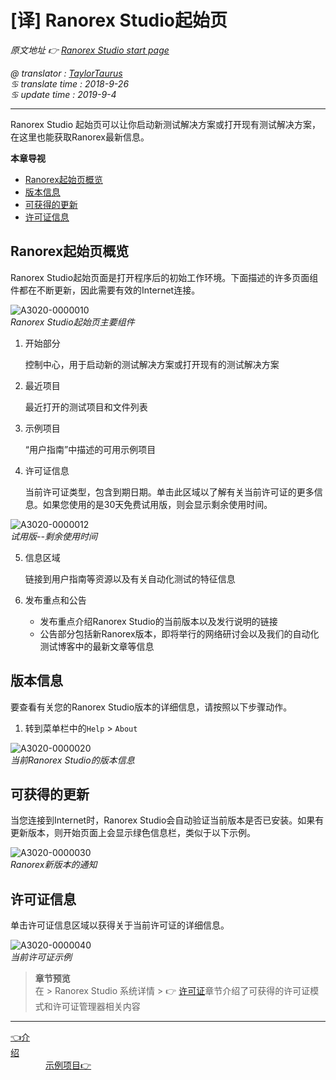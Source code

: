 # [译] Ranorex Studio起始页

*原文地址 👉 [Ranorex Studio start page][0]*

*@ translator : [TaylorTaurus](https://github.com/taylortaurus)*    
*♋ translate time : 2018-9-26*    
*♋ update time : 2019-9-4*

---

Ranorex Studio 起始页可以让你启动新测试解决方案或打开现有测试解决方案，在这里也能获取Ranorex最新信息。

**本章导视**

- [Ranorex起始页概览](#ranorex起始页概览)
- [版本信息](#版本信息)
- [可获得的更新](#可获得的更新)
- [许可证信息](#许可证信息)

## Ranorex起始页概览

Ranorex Studio起始页面是打开程序后的初始工作环境。下面描述的许多页面组件都在不断更新，因此需要有效的Internet连接。

![A3020-0000010](https://gitee.com/taylortaurus/RX_UserGuide_GitBook_Picbed/raw/master/RanorexStudio/A3020-0000010.png)  
*Ranorex Studio起始页主要组件*

1. 开始部分

    控制中心，用于启动新的测试解决方案或打开现有的测试解决方案

2. 最近项目

    最近打开的测试项目和文件列表

3. 示例项目

    “用户指南”中描述的可用示例项目

4. 许可证信息

    当前许可证类型，包含到期日期。单击此区域以了解有关当前许可证的更多信息。如果您使用的是30天免费试用版，则会显示剩余使用时间。

![A3020-0000012](https://gitee.com/taylortaurus/RX_UserGuide_GitBook_Picbed/raw/master/RanorexStudio/A3020-0000012.png)  
*试用版--剩余使用时间* 

5. 信息区域

    链接到用户指南等资源以及有关自动化测试的特征信息

6. 发布重点和公告
    -  发布重点介绍Ranorex Studio的当前版本以及发行说明的链接
    -  公告部分包括新Ranorex版本，即将举行的网络研讨会以及我们的自动化测试博客中的最​​新文章等信息


## 版本信息

要查看有关您的Ranorex Studio版本的详细信息，请按照以下步骤动作。

1. 转到菜单栏中的`Help` > `About`

![A3020-0000020](https://gitee.com/taylortaurus/RX_UserGuide_GitBook_Picbed/raw/master/RanorexStudio/A3020-0000020.png)  
*当前Ranorex Studio的版本信息*  

## 可获得的更新

当您连接到Internet时，Ranorex Studio会自动验证当前版本是否已安装。如果有更新版本，则开始页面上会显示绿色信息栏，类似于以下示例。

![A3020-0000030](https://gitee.com/taylortaurus/RX_UserGuide_GitBook_Picbed/raw/master/RanorexStudio/A3020-0000030.png)  
*Ranorex新版本的通知*

## 许可证信息

单击许可证信息区域以获得关于当前许可证的详细信息。

![A3020-0000040](https://gitee.com/taylortaurus/RX_UserGuide_GitBook_Picbed/raw/master/RanorexStudio/A3020-0000040.png)  
*当前许可证示例*

> **章节预览**  
> 在 \> Ranorex Studio 系统详情 \> 👉 [许可证][1]章节介绍了可获得的许可证模式和许可证管理器相关内容

---
[👈介绍][2]&emsp;&emsp;&emsp;&emsp;&emsp;&emsp;&emsp;&emsp;&emsp;&emsp;&emsp;&emsp;&emsp;&emsp;&emsp;&emsp;&emsp;&emsp;&emsp;&emsp;&emsp;&emsp;&emsp;&emsp;&emsp;&emsp;&emsp;&emsp;&emsp;&emsp;&emsp;&emsp;&emsp;&emsp;&emsp;&emsp;&emsp;&emsp;&emsp;[示例项目👉][3]




[0]: https://www.ranorex.com/help/latest/ranorex-studio-fundamentals/ranorex-studio/ranorex-studio-startpage/
[1]: ..//..//..//ranorex-studio-system-details/licensing.html
[2]: .\introduction.html
[3]: .\sample-projects.html
